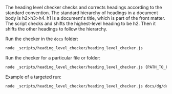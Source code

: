 The heading level checker checks and corrects headings according to the standard convention. The standard hierarchy of headings in a document body is h2>h3>h4. h1 is a document's title, which is part of the front matter. The script checks and shifts the highest-level heading to be h2. Then it shifts the other headings to follow the hierarchy.

Run the checker in the `docs` folder:

```bash
node _scripts/heading_level_checker/heading_level_checker.js
```

Run the checker for a particular file or folder:

```bash
node _scripts/heading_level_checker/heading_level_checker.js {PATH_TO_FILE}
```

Example of a targeted run:

```bash
node _scripts/heading_level_checker/heading_level_checker.js docs/dg/dev/guidelines/coding-guidelines
```

